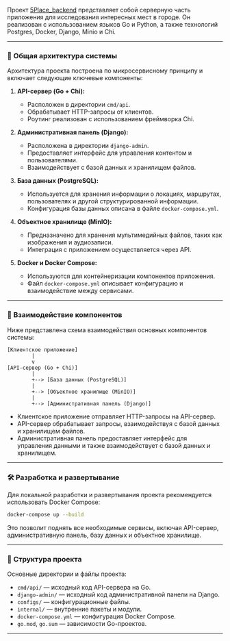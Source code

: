 Проект [5Place\_backend](https://github.com/vetrof/5Place_backend) представляет собой серверную часть приложения для исследования интересных мест в городе. Он реализован с использованием языков Go и Python, а также технологий Postgres, Docker, Django, Minio и Chi.

---

### 🧩 Общая архитектура системы

Архитектура проекта построена по микросервисному принципу и включает следующие ключевые компоненты:

1. **API-сервер (Go + Chi):**

   * Расположен в директории `cmd/api`.
   * Обрабатывает HTTP-запросы от клиентов.
   * Роутинг реализован с использованием фреймворка Chi.

2. **Административная панель (Django):**

   * Расположена в директории `django-admin`.
   * Предоставляет интерфейс для управления контентом и пользователями.
   * Взаимодействует с базой данных и хранилищем файлов.

3. **База данных (PostgreSQL):**

   * Используется для хранения информации о локациях, маршрутах, пользователях и другой структурированной информации.
   * Конфигурация базы данных описана в файле `docker-compose.yml`.

4. **Объектное хранилище (MinIO):**

   * Предназначено для хранения мультимедийных файлов, таких как изображения и аудиозаписи.
   * Интеграция с приложением осуществляется через API.

5. **Docker и Docker Compose:**

   * Используются для контейнеризации компонентов приложения.
   * Файл `docker-compose.yml` описывает конфигурацию и взаимодействие между сервисами.

---

### 🔄 Взаимодействие компонентов

Ниже представлена схема взаимодействия основных компонентов системы:

```plaintext
[Клиентское приложение]
        |
        v
[API-сервер (Go + Chi)]
        |
        +--> [База данных (PostgreSQL)]
        |
        +--> [Объектное хранилище (MinIO)]
        |
        +--> [Административная панель (Django)]
```



* Клиентское приложение отправляет HTTP-запросы на API-сервер.
* API-сервер обрабатывает запросы, взаимодействуя с базой данных и хранилищем файлов.
* Административная панель предоставляет интерфейс для управления данными и также взаимодействует с базой данных и хранилищем.

---

### 🛠️ Разработка и развертывание

Для локальной разработки и развертывания проекта рекомендуется использовать Docker Compose:

```bash
docker-compose up --build
```



Это позволит поднять все необходимые сервисы, включая API-сервер, административную панель, базу данных и объектное хранилище.

---

### 📂 Структура проекта

Основные директории и файлы проекта:

* `cmd/api/` — исходный код API-сервера на Go.
* `django-admin/` — исходный код административной панели на Django.
* `configs/` — конфигурационные файлы.
* `internal/` — внутренние пакеты и модули.
* `docker-compose.yml` — конфигурация Docker Compose.
* `go.mod`, `go.sum` — зависимости Go-проектов.

---

